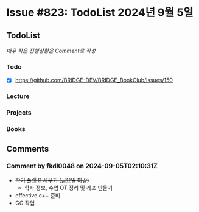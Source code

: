 # Issue #823: TodoList 2024년 9월 5일

## TodoList

*매우 작은 진행상황은 Comment로 작성*

### Todo  

- [x] https://github.com/BRIDGE-DEV/BRIDGE_BookClub/issues/150

### Lecture

### Projects

### Books


## Comments

### Comment by fkdl0048 on 2024-09-05T02:10:31Z

- ~~학기 플랜 B 세우기 (금요일 마감)~~
  - 학사 정보, 수업 OT 정리 및 레포 만들기
- effective c++ 준비
- GG 작업

